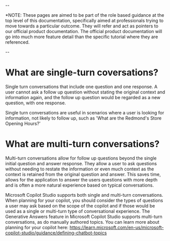 --

*NOTE: These pages are aimed to be part of the role based guidance at the top level of this documentation, specifically aimed at professionals trying to move towards a particular outcome. They will refer and act as pointers to our official product documentation. The official product documentation will go into much more feature detail than the specific tutorial where they are referenced.

--

# What are single-turn coversations?
Single turn conversations that include one question and one response. A user cannot ask a follow up question without stating the original context and information again, and the follow up question would be regarded as a new question, with one response. 

Single turn conversations are useful in scenarios where a user is looking for information, not likely to follow up, such as 'What are the Redmond's Store Opening Hours?' 

# What are multi-turn conversations? 
Multi-turn conversations allow for follow up questions beyond the single initial question and answer response. They allow a user to ask questions without needing to restate the information or even much context as the context is retained from the original question and answer. This saves time, allows for the application to answer the users questions with more depth and is often a more natural experience based on typical conversations.

Microsoft Copilot Studio supports both single and multi-turn conversations. When planning for your copilot, you should consider the types of questions a user may ask based on the scope of the copilot and if those would be used as a single or multi-turn type of conversational experience. The Generative Answers feature in Microsoft Copilot Studio supports multi-turn conversations, as do manually authored topics. You can learn more about planning for your copilot here: https://learn.microsoft.com/en-us/microsoft-copilot-studio/guidance/defining-chatbot-topics
